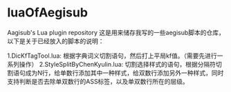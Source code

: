 # luaOfAegisub
Aagisub's Lua plugin repository
这是用来储存我写的一些aegisub脚本的仓库，以下是关于已经放入的脚本的说明：

1.DicKfTagTool.lua:
  根据字典词义切割语句，然后打上平局kf值。（需要先进行一系列操作）
2.StyleSplitByChenKyulin.lua:
  切割选择样式的语句，根据分隔符切割语句成为N行，给单数行添加其中一种样式，给双数行添加另外一种样式，同时支持判断是否去除单双数行的ASS标签，以及单双数行所在的层级。
